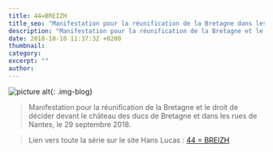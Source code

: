 ```yaml
---
title: 44=BREIZH
title_seo: "Manifestation pour la réunification de la Bretagne dans les rues de Nantes."
description: "Manifestation pour la réunification de la Bretagne et le droit de décider devant le château des ducs de Bretagne et dans les rues de Nantes, le 29 septembre 2018."
date: 2018-10-10 11:37:32 +0200
thumbnail:
category:
excerpt: ""
author:
---
```

![picture alt](/images/44BZH_01.jpg "Emeutes à Nantes"){: .img-blog}

> Manifestation pour la réunification de la Bretagne et le droit de décider devant le château des ducs de Bretagne et dans les rues de Nantes, le 29 septembre 2018.


> Lien vers toute la série sur le site Hans Lucas : [44 = BREIZH](http://grandouest.hanslucas.com/mthomasset/photo/18667)


